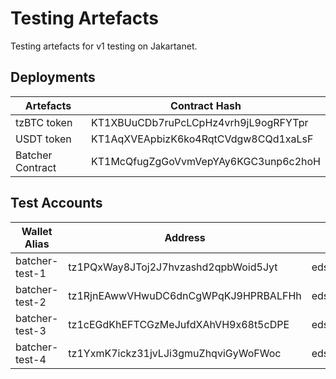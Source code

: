 # Testing Artefacts

Testing artefacts for v1 testing on Jakartanet.

## Deployments
| Artefacts | Contract Hash |
|--- | --- |
| tzBTC token | KT1XBUuCDb7ruPcLCpHz4vrh9jL9ogRFYTpr |
| USDT token | KT1AqXVEApbizK6ko4RqtCVdgw8CQd1xaLsF |
| Batcher Contract | KT1McQfugZgGoVvmVepYAy6KGC3unp6c2hoH |


## Test Accounts

| Wallet Alias | Address | PrivKey |
| --- | --- | --- |
| batcher-test-1 | tz1PQxWay8JToj2J7hvzashd2qpbWoid5Jyt | edskRt3d18P1gY7b954ZC24DHLvLogo8EV5F7ey6R2NtGpvzx4KVorsJuTkqxRQESJPB3d76bwqFcviUA94ByL21eghKtCGaAe |
| batcher-test-2 | tz1RjnEAwwVHwuDC6dnCgWPqKJ9HPRBALFHh | edskRh84jTBJjvBThDATPm2iY7SqcSdSFnRiajzbWrZm5kKwgmuKR7kAEFhgUpBjgfgm8V1QPGyePNFPzAqtS9vz6RipMPtizg |
| batcher-test-3 | tz1cEGdKhEFTCGzMeJufdXAhVH9x68t5cDPE | edskS6S6nycad92HwxgsgJ8JJu4qLF8f2TwBZcNc7mBDehTnY6NtrbCC9RyajNrjfL25Lq3K5dZwevYLeXGgC7pBz5G8LgHciT |
| batcher-test-4 | tz1YxmK7ickz31jvLJi3gmuZhqviGyWoFWoc | edskS1wd2Qdu4KT6r4BApQyDrc7pncHk9gKhtJNC1vKq8CmjKCHsDtonGAHpgPbQQm6i4MyLEzXo6Xz7iPaFm5CPHoTSAna8QS |


